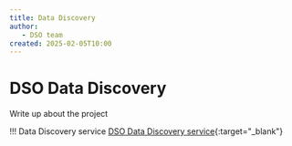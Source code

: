 ```yaml
---
title: Data Discovery
author: 
   - DSO team
created: 2025-02-05T10:00
---
```

# DSO Data Discovery

Write up about the project

!!! Data Discovery service 
    [DSO Data Discovery service](https://ckan.tacc.utexas.edu/){:target="_blank"}
    